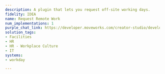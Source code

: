 ```yaml
---
description: A plugin that lets you request off-site working days.
fidelity: IDEA
name: Request Remote Work
num_implementations: 1
purple_chat_link: https://developer.moveworks.com/creator-studio/developer-tools/purple-chat/?conversation=%7B%22startTimestamp%22%3A%2211%3A43+AM%22%2C%22messages%22%3A%5B%7B%22role%22%3A%22user%22%2C%22parts%22%3A%5B%7B%22richText%22%3A%22I+need+to+submit+a+remote+work+request+for+the+week.%22%7D%5D%7D%2C%7B%22role%22%3A%22assistant%22%2C%22parts%22%3A%5B%7B%22richText%22%3A%22Sure%2C+which+day+would+you+like+to+work+remotely%3F%22%7D%5D%7D%2C%7B%22role%22%3A%22user%22%2C%22parts%22%3A%5B%7B%22richText%22%3A%22%3Cp%3EThis+Wednesday%3C%2Fp%3E%22%7D%5D%7D%2C%7B%22role%22%3A%22assistant%22%2C%22parts%22%3A%5B%7B%22reasoningSteps%22%3A%5B%7B%22status%22%3A%22success%22%2C%22richText%22%3A%22%3Cp%3E%E2%9C%85+Working+on+%3Cb%3ESubmit+A+Remote+Work+Request%3C%2Fb%3E%3Cbr%3E%E2%8F%B3+Calling+Plugin+%3Cb%3ERequest+Remote+Work%3C%2Fb%3E%3C%2Fp%3E%22%7D%5D%7D%2C%7B%22richText%22%3A%22%3Cp%3EYour+request+to+work+remotely+on+Wednesday%2C+May+29+has+been+submitted.+Is+there+anything+else+I+can+help+with%3F%3C%2Fp%3E%22%7D%5D%7D%5D%7D
solution_tags:
- Facilities
- HR
- HR - Workplace Culture
- IT
systems:
- workday

---
```

